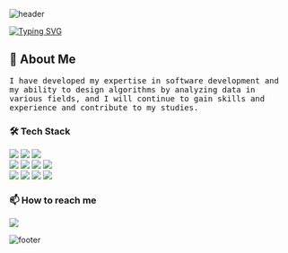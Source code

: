![header](https://capsule-render.vercel.app/api?type=waving&&color=gradient&height=100&section=header&fontSize=90)

[![Typing SVG](https://readme-typing-svg.demolab.com?font=Redressed&size=40&duration=4000&pause=2000&color=B39DDB&random=false&width=435&lines=welcome+to+hyeondong+Github)](https://git.io/typing-svg)

<h2 align="left"> 🚀 About Me</h2>
<p align="left">
  <samp>I have developed my expertise in software development and my ability to design algorithms by analyzing data in various fields, and I will continue to gain skills and experience and contribute to my studies.
  </samp>
</p>

<h3 align="left">🛠 Tech Stack</h3>

<p align="left">
  <img src="https://img.shields.io/badge/Visual Studio-5C2D91?style=flat-square&logo=visual-studio&logoColor=white">
  <img src="https://img.shields.io/badge/MySQL-4479A1?style=flat-square&logo=MySQL&logoColor=white">
  <img src="https://img.shields.io/badge/JQuery-0769AD?style=flat-square&logo=jquery&logoColor=white"></a>&nbsp <br>
  <img src="https://img.shields.io/badge/HTML5-E34F26?style=flat-square&logo=HTML5&logoColor=white">
  <img src="https://img.shields.io/badge/CSS3-1572B6?style=flat-square&logo=CSS3&logoColor=white">
  <img src="https://img.shields.io/badge/JavaScript-F7DF1E?style=flat-square&logo=JavaScript&logoColor=white">
  <img src="https://img.shields.io/badge/Eclipse-IDE-2C2255?style=flat-square&logo=Eclipse-IDE&logoColor=white"></a>&nbsp <br>
  <img src="https://img.shields.io/badge/python-3776AB?style=flat-square&logo=python&logoColor=white">
  <img src="https://img.shields.io/badge/macOS-000000?style=flat-square&logo=macOS&logoColor=white">
  <img src="https://img.shields.io/badge/Linux-FCC624?style=flat-square&logo=Linux&logoColor=white">
  <img src="https://img.shields.io/badge/-Raspberry%20Pi-C51A4A?style=flat-square&logo=Raspberry-Pi&logoColor=white">
</p>

<h3 align="left"> 📫 How to reach me</h3>
<p align="left">
  <a href="mailto:hyunseo7371@gmail.com">
    <img src="https://img.shields.io/badge/Gmail-EA4335?style=flat-square&logo=Gmail&logoColor=white">
  </a>
</p>

![footer](https://capsule-render.vercel.app/api?type=waving&&color=gradient&height=100&section=footer&fontSize=90)
